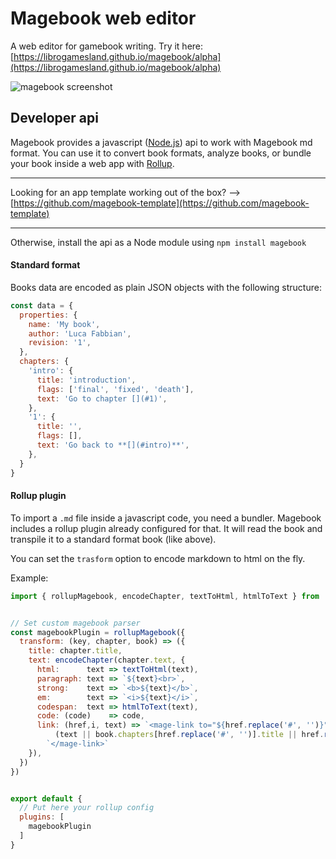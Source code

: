 # Magebook web editor
A web editor for gamebook writing. Try it here: [https://librogamesland.github.io/magebook/alpha](https://librogamesland.github.io/magebook/alpha)

<img src="https://librogamesland.github.io/magebook/screenshots/1.jpg" alt="magebook screenshot" style="max-width:100%;">

## Developer api
Magebook provides a javascript ([Node.js](https://nodejs.org/)) api to work with Magebook md format. You can use it to convert book formats, analyze books, or bundle your book inside a web app with [Rollup](https://rollupjs.org/).

---
Looking for an app template working out of the box? --> [https://github.com/magebook-template](https://github.com/magebook-template)

---
Otherwise, install the api as a Node module using `npm install magebook`

#### Standard format
Books data are encoded as plain JSON objects with the following structure:
```javascript
const data = {
  properties: {
    name: 'My book', 
    author: 'Luca Fabbian',
    revision: '1',
  },
  chapters: {
    'intro': {
      title: 'introduction',
      flags: ['final', 'fixed', 'death'],
      text: 'Go to chapter [](#1)',
    },
    '1': {
      title: '',
      flags: [],
      text: 'Go back to **[](#intro)**',
    },
  }
}

```

#### Rollup plugin
To import a `.md` file inside a javascript code, you need a bundler. Magebook includes a rollup plugin already configured for that. It will read the book and transpile it to a standard format book (like above). 

You can set the `trasform` option to encode markdown to html on the fly.

Example:
```javascript
import { rollupMagebook, encodeChapter, textToHtml, htmlToText } from 'magebook';


// Set custom magebook parser
const magebookPlugin = rollupMagebook({
  transform: (key, chapter, book) => ({
    title: chapter.title,
    text: encodeChapter(chapter.text, {
      html:      text => textToHtml(text),
      paragraph: text => `${text}<br>`,
      strong:    text => `<b>${text}</b>`,
      em:        text => `<i>${text}</i>`,
      codespan:  text => htmlToText(text),
      code: (code)    => code,
      link: (href,i, text) => `<mage-link to="${href.replace('#', '')}">` +
          (text || book.chapters[href.replace('#', '')].title || href.replace('#', '')) + 
        `</mage-link>`    
    }), 
  })
})                   


export default {
  // Put here your rollup config
  plugins: [
    magebookPlugin
  ]
}

```